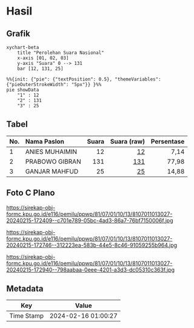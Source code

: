 # Hasil

## Grafik

```mermaid
xychart-beta
    title "Perolehan Suara Nasional"
    x-axis [01, 02, 03]
    y-axis "Suara" 0 --> 131
    bar [12, 131, 25]
```

```mermaid
%%{init: {"pie": {"textPosition": 0.5}, "themeVariables": {"pieOuterStrokeWidth": "5px"}} }%%
pie showData
    "1" : 12
    "2" : 131
    "3" : 25
```

## Tabel

| No. | Nama Paslon    | Suara | Suara (raw) | Persentase |
|:--- |:-------------- | -----:| -----------:| ----------:|
| 1   | ANIES MUHAIMIN | 12    | [12][p-1]   | 7,14       |
| 2   | PRABOWO GIBRAN | 131   | [131][p-2]  | 77,98      |
| 3   | GANJAR MAHFUD  | 25    | [25][p-3]   | 14,88      |


[p-1]: https://github.com/gigit-pemilu/pemilu-2024/blob/main/pilpres/hitung-suara/sub/81-maluku/sub/07-kepulauan-aru/sub/01-pulau-pulau-aru/sub/1013-siwa-lima/sub/027-tps/sub/paslon-1.txt
[p-2]: https://github.com/gigit-pemilu/pemilu-2024/blob/main/pilpres/hitung-suara/sub/81-maluku/sub/07-kepulauan-aru/sub/01-pulau-pulau-aru/sub/1013-siwa-lima/sub/027-tps/sub/paslon-2.txt
[p-3]: https://github.com/gigit-pemilu/pemilu-2024/blob/main/pilpres/hitung-suara/sub/81-maluku/sub/07-kepulauan-aru/sub/01-pulau-pulau-aru/sub/1013-siwa-lima/sub/027-tps/sub/paslon-3.txt

## Foto C Plano

https://sirekap-obj-formc.kpu.go.id/e116/pemilu/ppwp/81/07/01/10/13/8107011013027-20240215-172409--c701e789-05bc-4ad3-86a7-76bf7150006f.jpg

https://sirekap-obj-formc.kpu.go.id/e116/pemilu/ppwp/81/07/01/10/13/8107011013027-20240215-172746--312223ea-583b-44e5-8c46-91059255b964.jpg

https://sirekap-obj-formc.kpu.go.id/e116/pemilu/ppwp/81/07/01/10/13/8107011013027-20240215-172940--798aabaa-0eee-4201-a3d3-dc05310c363f.jpg


## Metadata

| Key        | Value               |
| ---------- | ------------------- |
| Time Stamp | 2024-02-16 01:00:27 |



